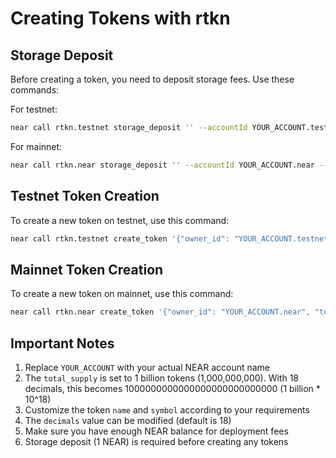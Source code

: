# Creating Tokens with rtkn

## Storage Deposit

Before creating a token, you need to deposit storage fees. Use these commands:

For testnet:
```bash
near call rtkn.testnet storage_deposit '' --accountId YOUR_ACCOUNT.testnet --amount 1
```

For mainnet:
```bash
near call rtkn.near storage_deposit '' --accountId YOUR_ACCOUNT.near --amount 1
```

## Testnet Token Creation

To create a new token on testnet, use this command:

```bash
near call rtkn.testnet create_token '{"owner_id": "YOUR_ACCOUNT.testnet", "total_supply": "1000000000000000000000000000", "metadata": { "spec": "ft-1.0.0", "name": "Example Token", "symbol": "EXMPL", "icon": null, "reference": null, "reference_hash": null, "decimals": 18 }}' --accountId YOUR_ACCOUNT.testnet
```

## Mainnet Token Creation

To create a new token on mainnet, use this command:

```bash
near call rtkn.near create_token '{"owner_id": "YOUR_ACCOUNT.near", "total_supply": "1000000000000000000000000000", "metadata": { "spec": "ft-1.0.0", "name": "Example Token", "symbol": "EXMPL", "icon": null, "reference": null, "reference_hash": null, "decimals": 18 }}' --accountId YOUR_ACCOUNT.near
```

## Important Notes

1. Replace `YOUR_ACCOUNT` with your actual NEAR account name
2. The `total_supply` is set to 1 billion tokens (1,000,000,000). With 18 decimals, this becomes 1000000000000000000000000000 (1 billion * 10^18)
3. Customize the token `name` and `symbol` according to your requirements
4. The `decimals` value can be modified (default is 18)
5. Make sure you have enough NEAR balance for deployment fees
6. Storage deposit (1 NEAR) is required before creating any tokens